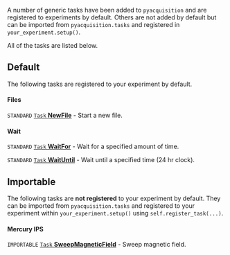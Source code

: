 A number of generic tasks have been added to `pyacquisition` and are registered to experiments by default. Others are not added by default but can be imported from `pyacquisition.tasks` and registered in `your_experiment.setup()`. 

All of the tasks are listed below.


## Default

The following tasks are registered to your experiment by default.


#### Files

`STANDARD` [`Task` **NewFile**](new_file.md) - Start a new file.

#### Wait

`STANDARD` [`Task` **WaitFor**](wait_for.md) - Wait for a specified amount of time.

`STANDARD` [`Task` **WaitUntil**](wait_until.md) - Wait until a specified time (24 hr clock).


## Importable

The following tasks are **not registered** to your experiment by default. They can be imported from `pyacquisition.tasks` and registered to your experiment within `your_experiment.setup()` using `self.register_task(...)`.

#### Mercury IPS

`IMPORTABLE` [`Task` **SweepMagneticField**](wait_for.md) - Sweep magnetic field.